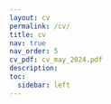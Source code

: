 ```yaml
---
layout: cv
permalink: /cv/
title: cv
nav: true
nav_order: 5
cv_pdf: cv_may_2024.pdf
description:
toc:
  sidebar: left
---
```

